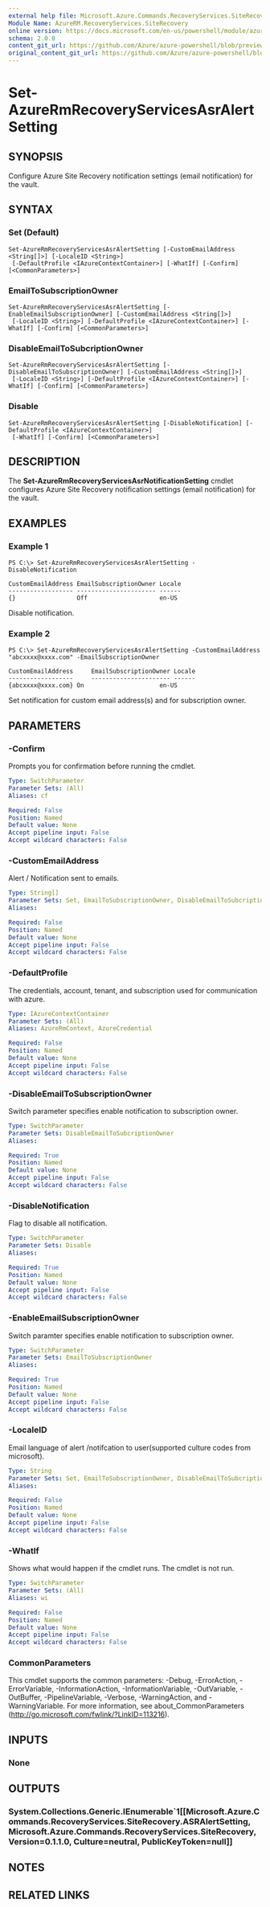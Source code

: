 ```yaml
---
external help file: Microsoft.Azure.Commands.RecoveryServices.SiteRecovery.dll-Help.xml
Module Name: AzureRM.RecoveryServices.SiteRecovery
online version: https://docs.microsoft.com/en-us/powershell/module/azurerm.recoveryservices.siterecovery/set-azurermrecoveryservicesasralertsetting
schema: 2.0.0
content_git_url: https://github.com/Azure/azure-powershell/blob/preview/src/ResourceManager/RecoveryServices.SiteRecovery/Commands.RecoveryServices.SiteRecovery/help/Set-AzureRmRecoveryServicesAsrAlertSetting.md
original_content_git_url: https://github.com/Azure/azure-powershell/blob/preview/src/ResourceManager/RecoveryServices.SiteRecovery/Commands.RecoveryServices.SiteRecovery/help/Set-AzureRmRecoveryServicesAsrAlertSetting.md
---
```


# Set-AzureRmRecoveryServicesAsrAlertSetting

## SYNOPSIS
Configure Azure Site Recovery notification settings (email notification) for the vault.

## SYNTAX

### Set (Default)
```
Set-AzureRmRecoveryServicesAsrAlertSetting [-CustomEmailAddress <String[]>] [-LocaleID <String>]
 [-DefaultProfile <IAzureContextContainer>] [-WhatIf] [-Confirm] [<CommonParameters>]
```

### EmailToSubscriptionOwner
```
Set-AzureRmRecoveryServicesAsrAlertSetting [-EnableEmailSubscriptionOwner] [-CustomEmailAddress <String[]>]
 [-LocaleID <String>] [-DefaultProfile <IAzureContextContainer>] [-WhatIf] [-Confirm] [<CommonParameters>]
```

### DisableEmailToSubcriptionOwner
```
Set-AzureRmRecoveryServicesAsrAlertSetting [-DisableEmailToSubscriptionOwner] [-CustomEmailAddress <String[]>]
 [-LocaleID <String>] [-DefaultProfile <IAzureContextContainer>] [-WhatIf] [-Confirm] [<CommonParameters>]
```

### Disable
```
Set-AzureRmRecoveryServicesAsrAlertSetting [-DisableNotification] [-DefaultProfile <IAzureContextContainer>]
 [-WhatIf] [-Confirm] [<CommonParameters>]
```

## DESCRIPTION
The **Set-AzureRmRecoveryServicesAsrNotificationSetting** cmdlet configures Azure Site Recovery notification settings (email notification) for the vault.

## EXAMPLES

### Example 1
```
PS C:\> Set-AzureRmRecoveryServicesAsrAlertSetting -DisableNotification

CustomEmailAddress EmailSubscriptionOwner Locale
------------------ ---------------------- ------
{}                 Off                    en-US
```

Disable notification.

### Example 2
```
PS C:\> Set-AzureRmRecoveryServicesAsrAlertSetting -CustomEmailAddress "abcxxxx@xxxx.com" -EmailSubscriptionOwner

CustomEmailAddress     EmailSubscriptionOwner Locale
------------------     ---------------------- ------
{abcxxxx@xxxx.com} On                     en-US
```

Set notification for custom email address(s) and for subscription owner.

## PARAMETERS

### -Confirm
Prompts you for confirmation before running the cmdlet.

```yaml
Type: SwitchParameter
Parameter Sets: (All)
Aliases: cf

Required: False
Position: Named
Default value: None
Accept pipeline input: False
Accept wildcard characters: False
```

### -CustomEmailAddress
Alert / Notification sent to emails.

```yaml
Type: String[]
Parameter Sets: Set, EmailToSubscriptionOwner, DisableEmailToSubcriptionOwner
Aliases:

Required: False
Position: Named
Default value: None
Accept pipeline input: False
Accept wildcard characters: False
```

### -DefaultProfile
The credentials, account, tenant, and subscription used for communication with azure.

```yaml
Type: IAzureContextContainer
Parameter Sets: (All)
Aliases: AzureRmContext, AzureCredential

Required: False
Position: Named
Default value: None
Accept pipeline input: False
Accept wildcard characters: False
```

### -DisableEmailToSubscriptionOwner
Switch parameter specifies enable notification to subscription owner.

```yaml
Type: SwitchParameter
Parameter Sets: DisableEmailToSubcriptionOwner
Aliases:

Required: True
Position: Named
Default value: None
Accept pipeline input: False
Accept wildcard characters: False
```

### -DisableNotification
Flag to disable all notification.

```yaml
Type: SwitchParameter
Parameter Sets: Disable
Aliases:

Required: True
Position: Named
Default value: None
Accept pipeline input: False
Accept wildcard characters: False
```

### -EnableEmailSubscriptionOwner
Switch paramter specifies enable notification to subscription owner.

```yaml
Type: SwitchParameter
Parameter Sets: EmailToSubscriptionOwner
Aliases:

Required: True
Position: Named
Default value: None
Accept pipeline input: False
Accept wildcard characters: False
```

### -LocaleID
Email language of alert /notifcation to user(supported culture codes from microsoft). 

```yaml
Type: String
Parameter Sets: Set, EmailToSubscriptionOwner, DisableEmailToSubcriptionOwner
Aliases:

Required: False
Position: Named
Default value: None
Accept pipeline input: False
Accept wildcard characters: False
```

### -WhatIf
Shows what would happen if the cmdlet runs. The cmdlet is not run.

```yaml
Type: SwitchParameter
Parameter Sets: (All)
Aliases: wi

Required: False
Position: Named
Default value: None
Accept pipeline input: False
Accept wildcard characters: False
```

### CommonParameters
This cmdlet supports the common parameters: -Debug, -ErrorAction, -ErrorVariable, -InformationAction, -InformationVariable, -OutVariable, -OutBuffer, -PipelineVariable, -Verbose, -WarningAction, and -WarningVariable. For more information, see about_CommonParameters (<http://go.microsoft.com/fwlink/?LinkID=113216>).

## INPUTS

### None

## OUTPUTS

### System.Collections.Generic.IEnumerable`1[[Microsoft.Azure.Commands.RecoveryServices.SiteRecovery.ASRAlertSetting, Microsoft.Azure.Commands.RecoveryServices.SiteRecovery, Version=0.1.1.0, Culture=neutral, PublicKeyToken=null]]

## NOTES

## RELATED LINKS
